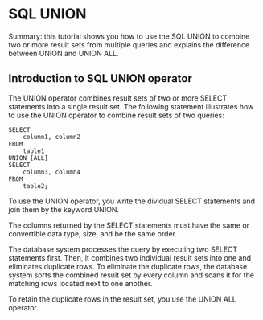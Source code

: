 # SQL UNION
Summary: this tutorial shows you how to use the SQL UNION to combine two or more result sets from multiple queries and explains the difference between UNION and UNION ALL.

## Introduction to SQL UNION operator
The UNION operator combines result sets of two or more SELECT statements into a single result set. The following statement illustrates how to use the UNION operator to combine result sets of two queries:

    SELECT 
        column1, column2
    FROM
        table1 
    UNION [ALL]
    SELECT 
        column3, column4
    FROM
        table2;


To use the UNION operator, you write the dividual SELECT statements and join them by the keyword UNION.

The columns returned by the SELECT statements must have the same or convertible data type, size, and be the same order.

The database system processes the query by executing two SELECT statements first. Then, it combines two individual result sets into one and eliminates duplicate rows. To eliminate the duplicate rows, the database system sorts the combined result set by every column and scans it for the matching rows located next to one another.

To retain the duplicate rows in the result set, you use the UNION ALL operator.